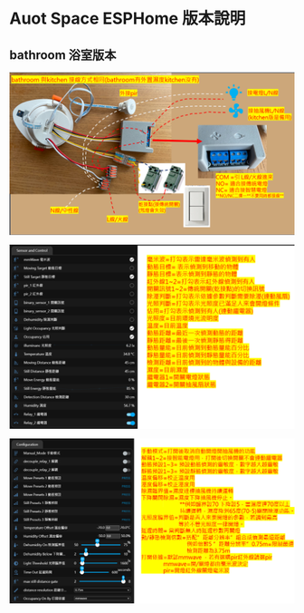# Auot Space ESPHome 版本說明

## bathroom 浴室版本

![Mosquitto_broker](/auto_space/image/202344.png)


![Mosquitto_broker](/auto_space/image/174823.png)


![Mosquitto_broker](/auto_space/image/175518.png)


